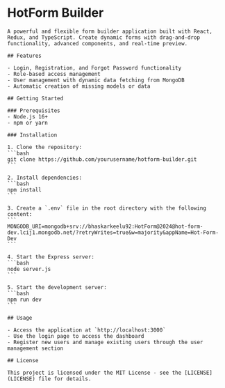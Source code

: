 # HotForm Builder

    A powerful and flexible form builder application built with React, Redux, and TypeScript. Create dynamic forms with drag-and-drop functionality, advanced components, and real-time preview.

    ## Features

    - Login, Registration, and Forgot Password functionality
    - Role-based access management
    - User management with dynamic data fetching from MongoDB
    - Automatic creation of missing models or data

    ## Getting Started

    ### Prerequisites
    - Node.js 16+
    - npm or yarn

    ### Installation

    1. Clone the repository:
    ```bash
    git clone https://github.com/yourusername/hotform-builder.git
    ```

    2. Install dependencies:
    ```bash
    npm install
    ```

    3. Create a `.env` file in the root directory with the following content:
    ```
    MONGODB_URI=mongodb+srv://bhaskarkeelu92:HotForm@2024@hot-form-dev.lcij1.mongodb.net/?retryWrites=true&w=majority&appName=Hot-Form-Dev
    ```

    4. Start the Express server:
    ```bash
    node server.js
    ```

    5. Start the development server:
    ```bash
    npm run dev
    ```

    ## Usage

    - Access the application at `http://localhost:3000`
    - Use the login page to access the dashboard
    - Register new users and manage existing users through the user management section

    ## License

    This project is licensed under the MIT License - see the [LICENSE](LICENSE) file for details.
